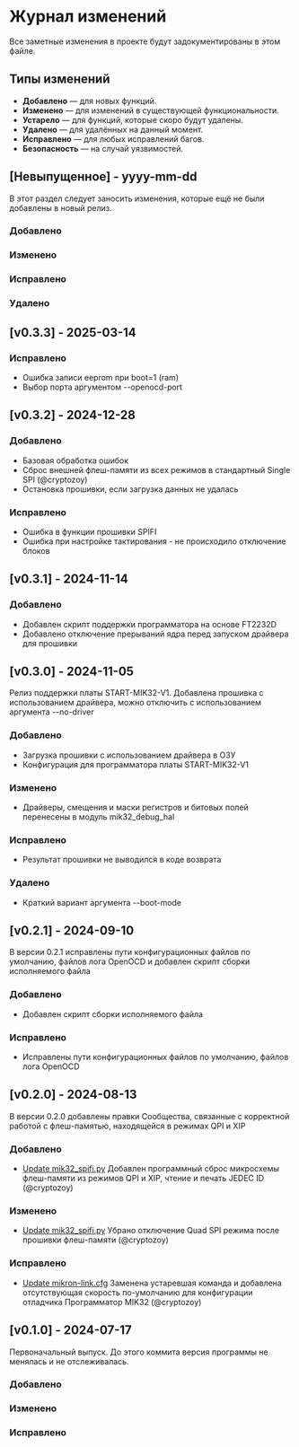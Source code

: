 
# Журнал изменений
Все заметные изменения в проекте будут задокументированы в этом файле.

## Типы изменений
- **Добавлено** — для новых функций.
- **Изменено** — для изменений в существующей функциональности.
- **Устарело** — для функций, которые скоро будут удалены.
- **Удалено** — для удалённых на данный момент.
- **Исправлено** — для любых исправлений багов.
- **Безопасность** — на случай уязвимостей.

## [Невыпущенное] - yyyy-mm-dd
 
В этот раздел следует заносить изменения, которые ещё не были добавлены в новый релиз.
 
### Добавлено
  
### Изменено
 
### Исправлено

### Удалено

## [v0.3.3] - 2025-03-14
 
### Исправлено
- Ошибка записи eeprom при boot=1 (ram)
- Выбор порта аргументом --openocd-port

## [v0.3.2] - 2024-12-28
 
### Добавлено
- Базовая обработка ошибок
- Сброс внешней флеш-памяти из всех режимов в стандартный Single SPI (@cryptozoy)
- Остановка прошивки, если загрузка данных не удалась
 
### Исправлено
- Ошибка в функции прошивки SPIFI
- Ошибка при настройке тактирования - не происходило отключение блоков

## [v0.3.1] - 2024-11-14
 
### Добавлено
- Добавлен скрипт поддержки программатора на основе FT2232D
- Добавлено отключение прерываний ядра перед запуском драйвера для прошивки

## [v0.3.0] - 2024-11-05
 
Релиз поддержки платы START-MIK32-V1.
Добавлена прошивка с использованием драйвера, можно отключить с использованием
аргумента --no-driver
 
### Добавлено
 - Загрузка прошивки с использованием драйвера в ОЗУ
 - Конфигурация для программатора платы START-MIK32-V1

### Изменено
 - Драйверы, смещения и маски регистров и битовых полей перенесены в модуль mik32_debug_hal

### Исправлено
 - Результат прошивки не выводился в коде возврата

### Удалено
 - Краткий вариант аргумента --boot-mode

## [v0.2.1] - 2024-09-10
 
В версии 0.2.1 исправлены пути конфигурационных файлов по умолчанию, файлов лога OpenOCD и добавлен скрипт сборки
исполняемого файла
 
### Добавлено
- Добавлен скрипт сборки исполняемого файла
 
### Исправлено
- Исправлены пути конфигурационных файлов по умолчанию, файлов лога OpenOCD
 
## [v0.2.0] - 2024-08-13
  
В версии 0.2.0 добавлены правки Сообщества, связанные с корректной работой с флеш-памятью, находящейся в режимах QPI и XIP
 
### Добавлено
 
- [Update mik32_spifi.py](https://github.com/MikronMIK32/mik32-uploader/commit/1201ab7228b5b0f5a0b58b71933204b6e2bae0f6)
  Добавлен программный сброс микросхемы флеш-памяти из режимов QPI и XIP, чтение и печать JEDEC ID (@cryptozoy)
 
### Изменено
  
- [Update mik32_spifi.py](https://github.com/MikronMIK32/mik32-uploader/commit/1201ab7228b5b0f5a0b58b71933204b6e2bae0f6)
  Убрано отключение Quad SPI режима после прошивки флеш-памяти (@cryptozoy)
 
### Исправлено
 
- [Update mikron-link.cfg](https://github.com/MikronMIK32/mik32-uploader/commit/094a94276878d72564566a1481b6cddccf1e4b81)
  Заменена устаревшая команда и добавлена отсутствующая скорость по-умолчанию для конфигурации отладчика Программатор MIK32 (@cryptozoy)
 
## [v0.1.0] - 2024-07-17
 
 Первоначальный выпуск. До этого коммита версия программы не менялась и не отслеживалась.
 
### Добавлено
 
### Изменено
 
### Исправлено
 